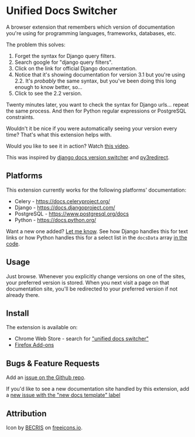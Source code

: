 # Unified Docs Switcher

A browser extension that remembers which version of documentation you're using for programming languages, frameworks, databases, etc.

The problem this solves:

1. Forget the syntax for Django query filters.
2. Search google for "django query filters".
3. Click on the link for official Django documentation.
4. Notice that it's showing documentation for version 3.1 but you're using 2.2.
   It's _probably_ the same syntax, but you've been doing this long enough to know better, so...
5. Click to see the 2.2 version.

Twenty minutes later, you want to check the syntax for Django urls... repeat the same process. And then for Python regular expressions or PostgreSQL constraints.

Wouldn't it be nice if you were automatically seeing your version every time? That's what this extension helps with.

Would you like to see it in action? Watch [this video](https://youtu.be/z2hHxXpTFfE).

This was inspired by [django docs version switcher](https://github.com/jmckib/django_docs_version_switcher) and [py3redirect](https://github.com/m4tx/py3redirect).

## Platforms

This extension currently works for the following platforms' documentation:

* Celery - https://docs.celeryproject.org/
* Django - https://docs.djangoproject.com/
* PostgreSQL - https://www.postgresql.org/docs
* Python - https://docs.python.org/

Want a new one added? [Let me know](https://github.com/dougharris/unified_docs_switcher/issues/new?assignees=&labels=new+docs+platform&template=new-documentation-platform.md&title=). See how Django handles this for text links or how Python handles this for a select list in the `docsData` array [in the code](https://github.com/dougharris/unified_docs_switcher/blob/main/background.js).

## Usage

Just browse. Whenever you explicitly change versions on one of the sites, your preferred version is stored. When you next visit a page on that documentation site, you'll be redirected to your preferred version if not already there.

## Install

The extension is available on:
* Chrome Web Store - search for ["unified docs switcher"](https://chrome.google.com/webstore/search/unified%20docs%20switcher?hl=en)
* [Firefox Add-ons](https://addons.mozilla.org/en-US/firefox/addon/unified-docs-switcher/)


## Bugs & Feature Requests

Add an [issue on the Github repo](https://github.com/dougharris/unified_docs_switcher/issues). 

If you'd like to see a new documentation site handled by this extension, add a [new issue with the "new docs template" label](https://github.com/dougharris/unified_docs_switcher/issues/new?assignees=&labels=new+docs+platform&template=new-documentation-platform.md&title=)

## Attribution

Icon by [BECRIS](https://freeicons.io/profile/3484) on [freeicons.io](https://freeicons.io).
